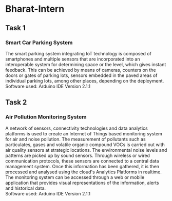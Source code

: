 # Bharat-Intern
<h2> Task 1</h2>
<h3> Smart Car Parking System </h3>
The smart parking system integrating IoT technology is composed of smartphones and multiple sensors that are incorporated into an interoperable system for determining space or the level, which gives instant feedback. This can be achieved by means of cameras, counters on the doors or gates of parking lots, sensors embedded in the paved areas of individual parking lots, among other places, depending on the deployment.<br>
Software used: Arduino IDE Version 2.1.1
<br>
<h2> Task 2</h2>
<h3> Air Pollution Monitoring System </h3>
A network of sensors, connectivity technologies and data analytics platforms is used to create an Internet of Things based monitoring system for air and noise pollution. The measurement of pollutants such as particulates, gases and volatile organic compound VOCs is carried out with air quality sensors at strategic locations. The environmental noise levels and patterns are picked up by sound sensors. Through wireless or wired communication protocols, these sensors are connected to a central data management system. Once this information has been gathered, it is then processed and analysed using the cloud's Analytics Platforms in realtime. The monitoring system can be accessed through a web or mobile application that provides visual representations of the information, alerts and historical data. <br>
Software used: Arduino IDE Version 2.1.1
